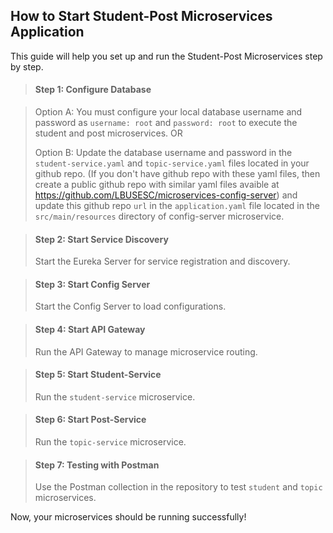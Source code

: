 
## **How to Start Student-Post Microservices Application**
This guide will help you set up and run the Student-Post Microservices step by step.

>#### Step 1: Configure Database

> Option A: You must configure your local database username and password as `username: root` and `password: root` to execute the student
  and post microservices. OR
> 
> Option B: Update the database username and password in the `student-service.yaml` and `topic-service.yaml` files located in your
  github repo. (If you don't have github repo with these yaml files, then create a public github repo with similar yaml files
  avaible at https://github.com/LBUSESC/microservices-config-server) and update this github repo `url` in the `application.yaml` file
  located in the `src/main/resources` directory of config-server microservice.




> #### Step 2: Start Service Discovery 
> Start the Eureka Server for service registration and discovery.


> #### Step 3: Start Config Server 
> Start the Config Server to load configurations.

>  #### Step 4: Start API Gateway 
> Run the API Gateway to manage microservice routing.

> #### Step 5: Start Student-Service  
> Run the `student-service` microservice.


> #### Step 6: Start Post-Service  
> Run the `topic-service` microservice.

> #### Step 7: Testing with Postman  
> Use the Postman collection in the repository to test `student` and `topic` microservices.

Now, your microservices should be running successfully! 

